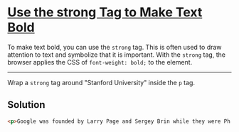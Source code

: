 # [Use the strong Tag to Make Text Bold](https://learn.freecodecamp.org/responsive-web-design/applied-visual-design/use-the-strong-tag-to-make-text-bold)

To make text bold, you can use the `strong` tag. This is often used to draw attention to text and symbolize that it is important. With the `strong` tag, the browser applies the CSS of `font-weight: bold;` to the element.

---

Wrap a `strong` tag around "Stanford University" inside the `p` tag.

## Solution

```html
<p>Google was founded by Larry Page and Sergey Brin while they were Ph.D. students at <strong>Stanford University</strong>.</p>
```